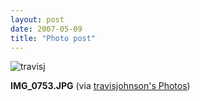 ```yaml
---
layout: post
date: 2007-05-09
title: "Photo post"
---
```

![travisj](/images/70fb046767f0c87a9cf16e8306adc5bf22380f31b3135d3639e66ac708d5f71d.jpg)

<b>IMG_0753.JPG</b> (via <a href="http://www.flickr.com/photos/travisjohnson/491234621/">travisjohnson's Photos</a>)